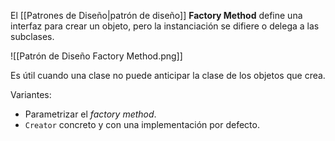 El [[Patrones de Diseño|patrón de diseño]] **Factory Method** define una interfaz para crear un objeto, pero la instanciación se difiere o delega a las subclases.

![[Patrón de Diseño Factory Method.png]]

Es útil cuando una clase no puede anticipar la clase de los objetos que crea.

Variantes:

- Parametrizar el *factory method*.
- `Creator` concreto y con una implementación por defecto.
